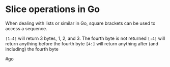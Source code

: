 # Slice operations in Go

When dealing with lists or similar in Go, square brackets can be used to access a sequence.

`[1:4]` will return 3 bytes, 1, 2, and 3. The fourth byte is not returned
`[:4]` will return anything before the fourth byte
`[4:]` will return anything after (and including) the fourth byte

#go